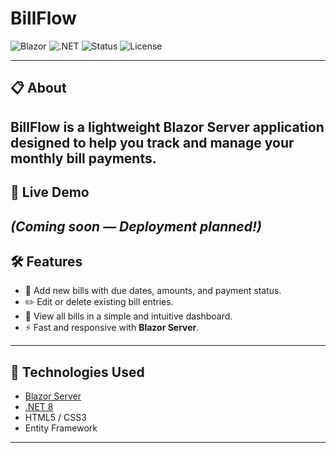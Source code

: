 # BillFlow

![Blazor](https://img.shields.io/badge/Blazor-Server-purple)
![.NET](https://img.shields.io/badge/.NET-8.0-blueviolet)
![Status](https://img.shields.io/badge/Status-Work_in_Progress-yellow)
![License](https://img.shields.io/badge/License-MIT-green)

---

## 📋 About

**BillFlow** is a lightweight **Blazor Server** application designed to help you **track and manage your monthly bill payments**.
---

## 🚀 Live Demo
*(Coming soon — Deployment planned!)*
---

## 🛠️ Features

- 🧾 Add new bills with due dates, amounts, and payment status.
- ✏️ Edit or delete existing bill entries.
- 📅 View all bills in a simple and intuitive dashboard.
- ⚡ Fast and responsive with **Blazor Server**.
---

## 🧩 Technologies Used

- [Blazor Server](https://dotnet.microsoft.com/en-us/apps/aspnet/web-apps/blazor)
- [.NET 8](https://dotnet.microsoft.com/en-us/download/dotnet/8.0)
- HTML5 / CSS3
- Entity Framework
---

